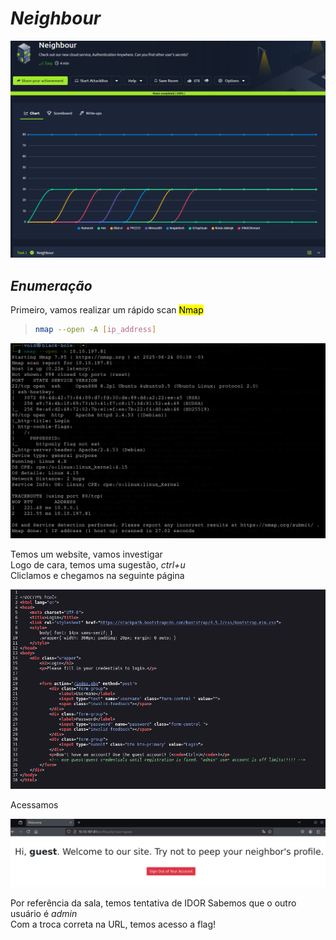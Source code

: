 # _**Neighbour**_
![](bor.jpg)

## _**Enumeração**_
Primeiro, vamos realizar um rápido scan <mark>Nmap</mark>
> ```bash
> nmap --open -A [ip_address]
> ```
![](scan_nmap.jpg)

Temos um website, vamos investigar  
Logo de cara, temos uma sugestão, _ctrl+u_  
Cliclamos e chegamos na seguinte página  

![](user.jpg)  

Acessamos  

![](user_login.jpg)  

Por referência da sala, temos tentativa de IDOR
Sabemos que o outro usuário é _admin_  
Com a troca correta na URL, temos acesso a flag!

